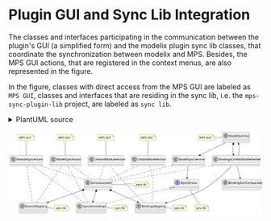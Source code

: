 # Plugin GUI and Sync Lib Integration

The classes and interfaces participating in the communication between the plugin's GUI (a simplified form) and the modelix plugin sync lib classes, that coordinate the synchronization between modelix and MPS. Besides, the MPS GUI actions, that are registered in the context menus, are also represented in the figure.

In the figure, classes with direct access from the MPS GUI are labeled as `MPS GUI`, classes and interfaces that are residing in the sync lib, i.e. the `mps-sync-plugin-lib` project, are labeled as `sync lib`.

<details>
<summary>PlantUML source</summary>
<pre>
@startuml
'Entities'
class "ModelSyncGui" as modelSyncGui
class "ModelSyncService" as modelSyncService

interface "ISyncService" as iSyncService
class "SyncServiceImpl" as syncServiceImpl

class "ServiceLocator" as serviceLocator
class "BindingsRegistry" as bindingsRegistry
class "BranchRegistry" as branchRegistry

class "BindingsComboBoxRefresher" as bindingsComboBoxRefresher
class "BindingSortComparator" as bindingsSortComparator

class "ModelSyncAction" as modelSyncAction
class "ModuleSyncAction" as moduleSyncAction
class "UnbindModelAction" as unbindModelAction
class "UnbindModuleAction" as unbindModuleAction

interface "InjectableService" as injectableService

'Relations'
iSyncService <|.. syncServiceImpl
injectableService <|.. syncServiceImpl
injectableService <|.. bindingsRegistry
injectableService <|.. branchRegistry

serviceLocator *--> syncServiceImpl
serviceLocator *--> bindingsRegistry
serviceLocator *--> branchRegistry
serviceLocator .. injectableService

syncServiceImpl --> branchRegistry
syncServiceImpl --> bindingsRegistry

modelSyncGui --> modelSyncService
modelSyncService ..> serviceLocator
modelSyncService --> iSyncService

modelSyncGui *--> bindingsComboBoxRefresher
bindingsComboBoxRefresher --> modelSyncGui
bindingsComboBoxRefresher ..> serviceLocator
bindingsComboBoxRefresher --> bindingsRegistry
bindingsComboBoxRefresher --> bindingsSortComparator

modelSyncAction ..> serviceLocator
modelSyncAction ..> branchRegistry
modelSyncAction ..> syncServiceImpl

moduleSyncAction ..> serviceLocator
moduleSyncAction ..> branchRegistry
moduleSyncAction ..> syncServiceImpl

unbindModelAction ..> serviceLocator
unbindModelAction ..> bindingsRegistry

unbindModuleAction ..> serviceLocator
unbindModuleAction ..> bindingsRegistry

'Notes'
note right of modelSyncGui: MPS GUI
note top of modelSyncAction: MPS GUI
note top of moduleSyncAction: MPS GUI
note top of unbindModelAction: MPS GUI
note top of unbindModuleAction: MPS GUI

note right of syncServiceImpl: sync lib
note right of serviceLocator: sync lib
note right of branchRegistry: sync lib
note right of bindingsRegistry: sync lib
note top of iSyncService: sync lib
note right of injectableService: sync lib

@enduml
</pre>
</details>

![](Plugin-GUI-Sync-Lib-Integration.svg)
